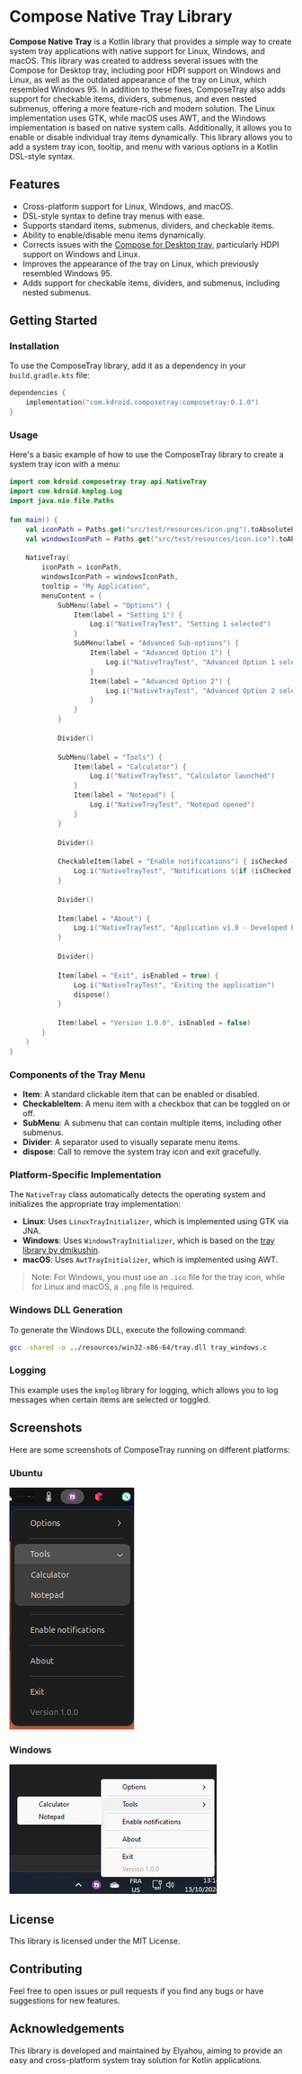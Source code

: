 # Compose Native Tray Library

**Compose Native Tray** is a Kotlin library that provides a simple way to create system tray applications with native support for Linux, Windows, and macOS. This library was created to address several issues with the Compose for Desktop tray, including poor HDPI support on Windows and Linux, as well as the outdated appearance of the tray on Linux, which resembled Windows 95. In addition to these fixes, ComposeTray also adds support for checkable items, dividers, submenus, and even nested submenus, offering a more feature-rich and modern solution. The Linux implementation uses GTK, while macOS uses AWT, and the Windows implementation is based on native system calls. Additionally, it allows you to enable or disable individual tray items dynamically. This library allows you to add a system tray icon, tooltip, and menu with various options in a Kotlin DSL-style syntax.

## Features
- Cross-platform support for Linux, Windows, and macOS.
- DSL-style syntax to define tray menus with ease.
- Supports standard items, submenus, dividers, and checkable items.
- Ability to enable/disable menu items dynamically.
- Corrects issues with the [Compose for Desktop tray](https://github.com/JetBrains/compose-multiplatform/blob/master/tutorials/Tray_Notifications_MenuBar_new), particularly HDPI support on Windows and Linux.
- Improves the appearance of the tray on Linux, which previously resembled Windows 95.
- Adds support for checkable items, dividers, and submenus, including nested submenus.

## Getting Started

### Installation

To use the ComposeTray library, add it as a dependency in your `build.gradle.kts` file:

```kotlin
dependencies {
    implementation("com.kdroid.composetray:composetray:0.1.0")
}
```

### Usage
Here's a basic example of how to use the ComposeTray library to create a system tray icon with a menu:

```kotlin
import com.kdroid.composetray.tray.api.NativeTray
import com.kdroid.kmplog.Log
import java.nio.file.Paths

fun main() {
    val iconPath = Paths.get("src/test/resources/icon.png").toAbsolutePath().toString()
    val windowsIconPath = Paths.get("src/test/resources/icon.ico").toAbsolutePath().toString()

    NativeTray(
        iconPath = iconPath,
        windowsIconPath = windowsIconPath,
        tooltip = "My Application",
        menuContent = {
            SubMenu(label = "Options") {
                Item(label = "Setting 1") {
                    Log.i("NativeTrayTest", "Setting 1 selected")
                }
                SubMenu(label = "Advanced Sub-options") {
                    Item(label = "Advanced Option 1") {
                        Log.i("NativeTrayTest", "Advanced Option 1 selected")
                    }
                    Item(label = "Advanced Option 2") {
                        Log.i("NativeTrayTest", "Advanced Option 2 selected")
                    }
                }
            }

            Divider()

            SubMenu(label = "Tools") {
                Item(label = "Calculator") {
                    Log.i("NativeTrayTest", "Calculator launched")
                }
                Item(label = "Notepad") {
                    Log.i("NativeTrayTest", "Notepad opened")
                }
            }

            Divider()

            CheckableItem(label = "Enable notifications") { isChecked ->
                Log.i("NativeTrayTest", "Notifications ${if (isChecked) "enabled" else "disabled"}")
            }

            Divider()

            Item(label = "About") {
                Log.i("NativeTrayTest", "Application v1.0 - Developed by Elyahou")
            }

            Divider()

            Item(label = "Exit", isEnabled = true) {
                Log.i("NativeTrayTest", "Exiting the application")
                dispose()
            }

            Item(label = "Version 1.0.0", isEnabled = false)
        }
    )
}
```

### Components of the Tray Menu
- **Item**: A standard clickable item that can be enabled or disabled.
- **CheckableItem**: A menu item with a checkbox that can be toggled on or off.
- **SubMenu**: A submenu that can contain multiple items, including other submenus.
- **Divider**: A separator used to visually separate menu items.
- **dispose**: Call to remove the system tray icon and exit gracefully.

### Platform-Specific Implementation
The `NativeTray` class automatically detects the operating system and initializes the appropriate tray implementation:
- **Linux**: Uses `LinuxTrayInitializer`, which is implemented using GTK via JNA.
- **Windows**: Uses `WindowsTrayInitializer`, which is based on the [tray library by dmikushin](https://github.com/dmikushin/tray).
- **macOS**: Uses `AwtTrayInitializer`, which is implemented using AWT.

> Note: For Windows, you must use an `.ico` file for the tray icon, while for Linux and macOS, a `.png` file is required.

### Windows DLL Generation
To generate the Windows DLL, execute the following command:
```bash
gcc -shared -o ../resources/win32-x86-64/tray.dll tray_windows.c
```

### Logging
This example uses the `kmplog` library for logging, which allows you to log messages when certain items are selected or toggled.

## Screenshots
Here are some screenshots of ComposeTray running on different platforms:

### Ubuntu
![Ubuntu Screenshot](screenshots/ubuntu.png)

### Windows
![Windows Screenshot](screenshots/windows.png)

## License
This library is licensed under the MIT License.

## Contributing
Feel free to open issues or pull requests if you find any bugs or have suggestions for new features.

## Acknowledgements
This library is developed and maintained by Elyahou, aiming to provide an easy and cross-platform system tray solution for Kotlin applications.
